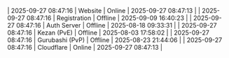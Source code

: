 | 2025-09-27 08:47:16 | Website | Online | 2025-09-27 08:47:13 |
| 2025-09-27 08:47:16 | Registration | Offline | 2025-09-09 16:40:23 |
| 2025-09-27 08:47:16 | Auth Server | Offline | 2025-08-18 09:33:31 |
| 2025-09-27 08:47:16 | Kezan (PvE) | Offline | 2025-08-03 17:58:02 |
| 2025-09-27 08:47:16 | Gurubashi (PvP) | Offline | 2025-08-23 21:44:06 |
| 2025-09-27 08:47:16 | Cloudflare | Online | 2025-09-27 08:47:13 |
